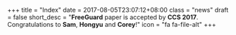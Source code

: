+++
title = "Index"
date = 2017-08-05T23:07:12+08:00
class = "news"
draft = false
short_desc = "**FreeGuard** paper is accepted by **CCS 2017**. Congratulations to **Sam**, **Hongyu** and **Corey**!"
icon = "fa fa-file-alt"
+++
